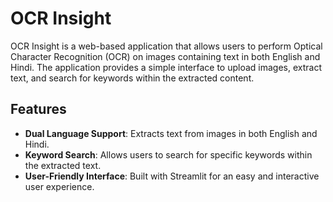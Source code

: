 # OCR Insight

OCR Insight is a web-based application that allows users to perform Optical Character Recognition (OCR) on images containing text in both English and Hindi. The application provides a simple interface to upload images, extract text, and search for keywords within the extracted content.

## Features

- **Dual Language Support**: Extracts text from images in both English and Hindi.
- **Keyword Search**: Allows users to search for specific keywords within the extracted text.
- **User-Friendly Interface**: Built with Streamlit for an easy and interactive user experience.
